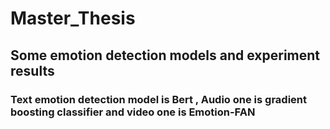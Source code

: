 # Master_Thesis
## Some emotion detection models and experiment results
### Text emotion detection model is Bert , Audio one is gradient boosting classifier and video one is Emotion-FAN
